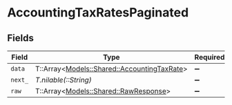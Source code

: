 # AccountingTaxRatesPaginated


## Fields

| Field                                                                                   | Type                                                                                    | Required                                                                                | Description                                                                             |
| --------------------------------------------------------------------------------------- | --------------------------------------------------------------------------------------- | --------------------------------------------------------------------------------------- | --------------------------------------------------------------------------------------- |
| `data`                                                                                  | T::Array<[Models::Shared::AccountingTaxRate](../../models/shared/accountingtaxrate.md)> | :heavy_minus_sign:                                                                      | N/A                                                                                     |
| `next_`                                                                                 | *T.nilable(::String)*                                                                   | :heavy_minus_sign:                                                                      | N/A                                                                                     |
| `raw`                                                                                   | T::Array<[Models::Shared::RawResponse](../../models/shared/rawresponse.md)>             | :heavy_minus_sign:                                                                      | N/A                                                                                     |